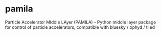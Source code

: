 # pamila
Particle Accelerator MIddle LAyer (PAMILA) - Python middle layer package for control of particle accelerators, compatible with bluesky / ophyd / tiled
